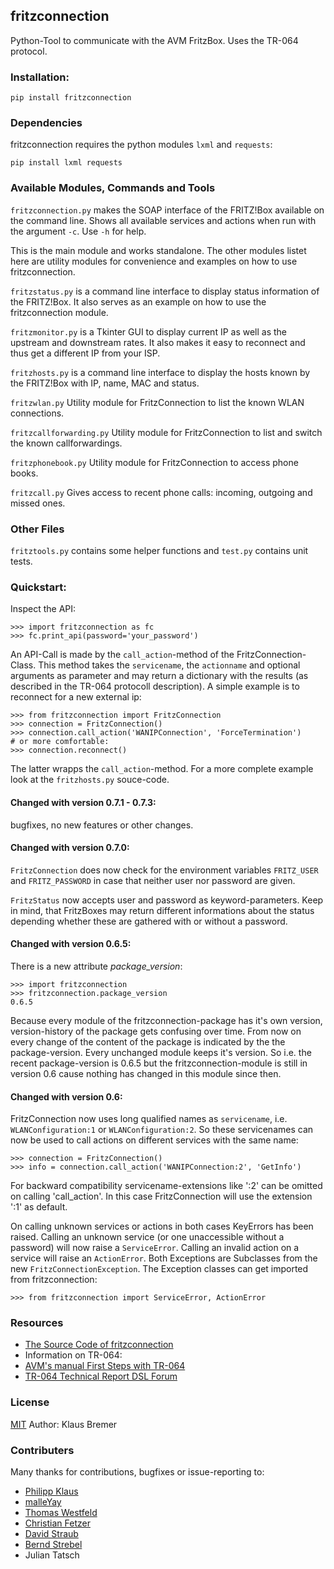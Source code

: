 ## fritzconnection

Python-Tool to communicate with the AVM FritzBox.
Uses the TR-064 protocol.

### Installation:

    pip install fritzconnection

### Dependencies

fritzconnection requires the python modules `lxml` and `requests`:

    pip install lxml requests

### Available Modules, Commands and Tools

`fritzconnection.py` makes the SOAP interface of the FRITZ!Box available on the command line.
Shows all available services and actions when run with the argument `-c`. Use `-h` for help.

This is the main module and works standalone. The other modules listet here are utility modules for convenience and examples on how to use fritzconnection.

`fritzstatus.py` is a command line interface to display status information of the FRITZ!Box.
It also serves as an example on how to use the fritzconnection module.

`fritzmonitor.py` is a Tkinter GUI to display current IP as well as the upstream and downstream rates.
It also makes it easy to reconnect and thus get a different IP from your ISP.

`fritzhosts.py` is a command line interface to display the hosts known by the FRITZ!Box with IP, name, MAC and status.

`fritzwlan.py` Utility module for FritzConnection to list the known WLAN connections.

`fritzcallforwarding.py` Utility module for FritzConnection to list and switch the known callforwardings.

`fritzphonebook.py` Utility module for FritzConnection to access phone books.

`fritzcall.py` Gives access to recent phone calls: incoming, outgoing and missed ones.


### Other Files

`fritztools.py` contains some helper functions and `test.py` contains unit tests.

### Quickstart:

Inspect the API:

    >>> import fritzconnection as fc
    >>> fc.print_api(password='your_password')

An API-Call is made by the `call_action`-method of the FritzConnection-Class. This method takes the `servicename`, the `actionname` and optional arguments as parameter and may return a dictionary with the results (as described in the TR-064 protocoll description). A simple example is to reconnect for a new external ip:

    >>> from fritzconnection import FritzConnection
    >>> connection = FritzConnection()
    >>> connection.call_action('WANIPConnection', 'ForceTermination')
    # or more comfortable:
    >>> connection.reconnect()

The latter wrapps the `call_action`-method. For a more complete example look at the `fritzhosts.py` souce-code.

#### Changed with version 0.7.1 - 0.7.3:

bugfixes, no new features or other changes.

#### Changed with version 0.7.0:

`FritzConnection` does now check for the environment variables `FRITZ_USER` and `FRITZ_PASSWORD` in case that neither user nor password are given.

`FritzStatus` now accepts user and password as keyword-parameters. Keep in mind, that FritzBoxes may return different informations about the status depending whether these are gathered with or without a password.


#### Changed with version 0.6.5:

There is a new attribute *package_version*:

    >>> import fritzconnection
    >>> fritzconnection.package_version
    0.6.5

Because every module of the fritzconnection-package has it's own version, version-history of the package gets confusing over time. From now on every change of the content of the package is indicated by the the package-version. Every unchanged module keeps it's version. So i.e. the recent package-version is 0.6.5 but the fritzconnection-module is still in version 0.6 cause nothing has changed in this module since then.


#### Changed with version 0.6:

FritzConnection now uses long qualified names as `servicename`, i.e. `WLANConfiguration:1` or `WLANConfiguration:2`. So these servicenames can now be used to call actions on different services with the same name:

    >>> connection = FritzConnection()
    >>> info = connection.call_action('WANIPConnection:2', 'GetInfo')

For backward compatibility servicename-extensions like ':2' can be omitted on calling 'call_action'. In this case FritzConnection will use the extension ':1' as default.

On calling unknown services or actions in both cases KeyErrors has been raised. Calling an unknown service (or one unaccessible without a password) will now raise a `ServiceError`. Calling an invalid action on a service will raise an `ActionError`. Both Exceptions are Subclasses from the new `FritzConnectionException`. The Exception classes can get imported from fritzconnection:

    >>> from fritzconnection import ServiceError, ActionError


### Resources

* [The Source Code of fritzconnection](https://bitbucket.org/kbr/fritzconnection)
* Information on TR-064:
* [AVM's manual First Steps with TR-064](http://avm.de/fileadmin/user_upload/Global/Service/Schnittstellen/AVM_TR-064_first_steps.pdf)
* [TR-064 Technical Report DSL Forum](http://www.broadband-forum.org/technical/download/TR-064.pdf)


### License

[MIT](https://opensource.org/licenses/MIT)
Author: Klaus Bremer


### Contributers

Many thanks for contributions, bugfixes or issue-reporting to:

* [Philipp Klaus](https://bitbucket.org/pklaus)
* [malleYay](https://bitbucket.org/malleYay)
* [Thomas Westfeld](https://bitbucket.org/westfeld)
* [Christian Fetzer](https://bitbucket.org/fetzerch)
* [David Straub](https://bitbucket.org/DavidMStraub)
* [Bernd Strebel](https://bitbucket.org/bstrebel)
* Julian Tatsch

